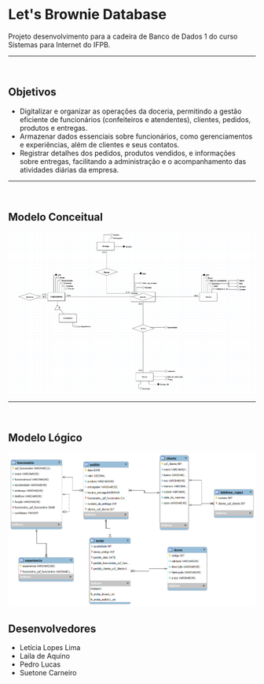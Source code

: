 # Let's Brownie Database
Projeto desenvolvimento para a cadeira de Banco de Dados 1 do curso Sistemas para Internet do IFPB.
<hr>
<br>

## Objetivos

- Digitalizar e organizar as operações da doceria, permitindo a gestão eficiente de funcionários (confeiteiros e atendentes), clientes, pedidos, produtos e entregas.
- Armazenar dados essenciais sobre funcionários, como gerenciamentos e experiências, além de clientes e seus contatos. 
- Registrar detalhes dos pedidos, produtos vendidos, e informações sobre entregas, facilitando a administração e o acompanhamento das atividades diárias da empresa.
<hr>
<br>

## Modelo Conceitual
![modelo conceitual](assets/image.png)
<hr>
<br>

## Modelo Lógico
![modelo lógico](/assets/logico.png)

## Desenvolvedores
- Letícia Lopes Lima
- Laila de Aquino
- Pedro Lucas
- Suetone Carneiro
